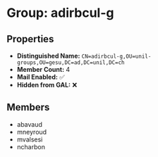 # Group: adirbcul-g

## Properties

- **Distinguished Name:** `CN=adirbcul-g,OU=unil-groups,OU=gesu,DC=ad,DC=unil,DC=ch`
- **Member Count:** 4
- **Mail Enabled:** ✅
- **Hidden from GAL:** ❌

## Members

- abavaud
- mneyroud
- mvalsesi
- ncharbon
